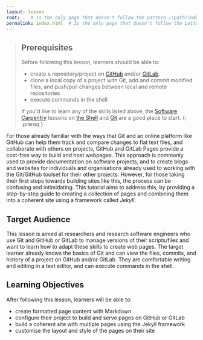 ```yaml
---
layout: lesson
root: .  # Is the only page that doesn't follow the pattern /:path/index.html
permalink: index.html  # Is the only page that doesn't follow the pattern /:path/index.html
---
```


> ## Prerequisites
> Before following this lesson, learners should be able to:
>
> - create a repository/project on [GitHub][github] and/or [GitLab][gitlab].
> - clone a local copy of a project with Git, add and commit modified files, and push/pull changes between local and remote repositories.
> - execute commands in the shell
>
> If you'd like to learn any of the skills listed above,
> the [Software Carpentry][swc] lessons on
> [the Shell][swc-shell]
> and [Git][swc-git] are a good place to start.
{: .prereq }

For those already familiar with the ways that Git
and an online platform like GitHub
can help them track and compare changes to flat text files,
and collaborate with others on projects,
GitHub and GitLab Pages provide a cost-free way to
build and host webpages.
This approach is commonly used to provide documentation
on software projects,
and to create blogs and websites for
individuals and organisations already used to working with
the Git/GitHub toolset for their other projects.
However, for those taking their first steps towards building sites like this,
the process can be confusing and intimidating.
This tutorial aims to address this,
by providing a step-by-step guide to creating a collection of pages
and combining them into a coherent site using a framework called _Jekyll_.

## Target Audience

This lesson is aimed at researchers and research software engineers
who use Git and GitHub or GitLab to manage versions of their scripts/files
and want to learn how to adapt these skills to create web pages.
The target learner already knows the basics of Git
and can view the files, commits, and history of a project
on GitHub and/or GitLab.
They are comfortable writing and editing in a text editor,
and can execute commands in the shell.

## Learning Objectives

After following this lesson,
learners will be able to:

- create formatted page content with Markdown
- configure their project to build and serve pages on GitHub or GitLab
- build a coherent site with multiple pages using the Jekyll framework
- customise the layout and style of the pages on their site

[github]: https://github.com/
[gitlab]: https://gitlab.com/
[swc]: https://software-carpentry.org/
[swc-git]: http://swcarpentry.github.io/git-novice/
[swc-shell]: http://swcarpentry.github.io/shell-novice/
